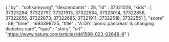 {
  "by" : "sohkamyung",
  "descendants" : 28,
  "id" : 37321028,
  "kids" : [ 37323284, 37322797, 37321913, 37322534, 37323014, 37322856, 37322656, 37322873, 37322685, 37321911, 37322518, 37322551 ],
  "score" : 88,
  "time" : 1693398725,
  "title" : "A DIY ‘bionic pancreas’ is changing diabetes care",
  "type" : "story",
  "url" : "https://www.nature.com/articles/d41586-023-02648-9"
}
